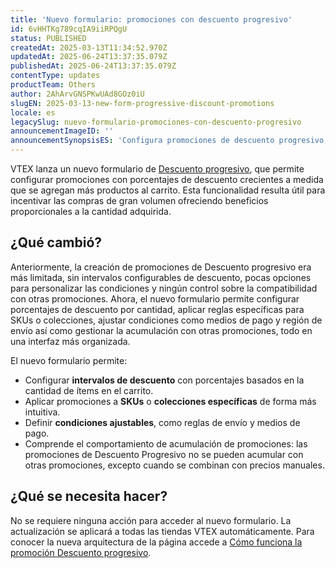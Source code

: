 ```yaml
---
title: 'Nuevo formulario: promociones con descuento progresivo'
id: 6vHHTKg789cqIA9iiRPQgU
status: PUBLISHED
createdAt: 2025-03-13T11:34:52.970Z
updatedAt: 2025-06-24T13:37:35.079Z
publishedAt: 2025-06-24T13:37:35.079Z
contentType: updates
productTeam: Others
author: 2AhArvGNSPKwUAd8GOz0iU
slugEN: 2025-03-13-new-form-progressive-discount-promotions
locale: es
legacySlug: nuevo-formulario-promociones-con-descuento-progresivo
announcementImageID: ''
announcementSynopsisES: 'Configura promociones de descuento progresivo, incentivando compras mayores con porcentajes ajustables y flexibles.'
---
```


VTEX lanza un nuevo formulario de [Descuento progresivo](/es/tutorial/desconto-progressivo--tutorials_324), que permite configurar promociones con porcentajes de descuento crecientes a medida que se agregan más productos al carrito. Esta funcionalidad resulta útil para incentivar las compras de gran volumen ofreciendo beneficios proporcionales a la cantidad adquirida.

## ¿Qué cambió?
Anteriormente, la creación de promociones de Descuento progresivo era más limitada, sin intervalos configurables de descuento, pocas opciones para personalizar las condiciones y ningún control sobre la compatibilidad con otras promociones. Ahora, el nuevo formulario permite configurar porcentajes de descuento por cantidad, aplicar reglas específicas para SKUs o colecciones, ajustar condiciones como medios de pago y región de envío así como gestionar la acumulación con otras promociones, todo en una interfaz más organizada.

El nuevo formulario permite:

- Configurar **intervalos de descuento** con porcentajes basados en la cantidad de ítems en el carrito.
- Aplicar promociones a **SKUs** o **colecciones específicas** de forma más intuitiva.
- Definir **condiciones ajustables**, como reglas de envío y medios de pago.
- Comprende el comportamiento de acumulación de promociones: las promociones de Descuento Progresivo no se pueden acumular con otras promociones, excepto cuando se combinan con precios manuales.

## ¿Qué se necesita hacer?
No se requiere ninguna acción para acceder al nuevo formulario. La actualización se aplicará a todas las tiendas VTEX automáticamente. Para conocer la nueva arquitectura de la página accede a [Cómo funciona la promoción Descuento progresivo](/es/tutorial/desconto-progressivo--tutorials_324).
